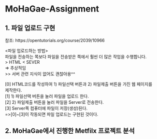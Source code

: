 # MoHaGae-Assignment

<h2> 1. 파일 업로드 구현 </h2>
<p>참조: <link>https://opentutorials.org/course/2039/10966</link></p>
<파일 업로드하는 방법><br>
파일을 전송하는 쪽보다 파일을 전송받은 쪽에서 훨씬 더 많은 작업을 수행합니다.<br>
> HTML < SEVER<br>
=> 추상적임<br>
>> 서버 관련 지식이 없어도 괜찮아용^^<br>

[0] HTML코드를 작성하여 1) 파일선택 버튼과 2) 파일제출 버튼을 가진 웹 페이지를 제작한다.<br>
[1] 1) 파일선택 버튼을 눌러 파일을 업로드 한다.<br>
[2] 2) 파일제출 버튼을 눌러 파일을 Server로 전송한다.<br>
[3] Server쪽 컴퓨터에 파일이 저장(생성)된다.<br>
=>[0]~[3]이 작동되면 파일 업로드는 구현된 것이다.<br>

<h2> 2. MoHaGae에서 진행한 Metfilx 프로젝트 분석 </h2>
